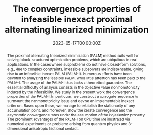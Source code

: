 ---
title: The convergence properties of infeasible inexact proximal alternating linearized minimization
authors:
- admin
- Xin Liu
date: "2023-05-17T00:00:00Z"
doi: "10.1007/s11425-022-2074-7"

# Schedule page publish date (NOT publication's date).
#publishDate: "2017-01-01T00:00:00Z"

# Publication type.
# Legend: 0 = Uncategorized; 1 = Conference paper; 2 = Journal article;
# 3 = Preprint / Working Paper; 4 = Report; 5 = Book; 6 = Book section;
# 7 = Thesis; 8 = Patent
publication_types: ["2"]

# Publication name and optional abbreviated publication name.
publication: "*Science China Mathematics*, in press"
publication_short: ""

abstract: The proximal alternating linearized minimization (PALM) method suits well for solving block-structured optimization problems, which are ubiquitous in real applications. In the cases where subproblems do not have closed-form solutions, e.g., due to complex constraints, infeasible subsolvers are indispensable, giving rise to an infeasible inexact PALM (PALM-I). Numerous efforts have been devoted to analyzing the feasible PALM, while little attention has been paid to the PALM-I. The usage of the PALM-I thus lacks a theoretical guarantee. The essential difficulty of analysis consists in the objective value nonmonotonicity induced by the infeasibility. We study in the present work the convergence properties of the PALM-I. In particular, we construct a surrogate sequence to surmount the nonmonotonicity issue and devise an implementable inexact criterion. Based upon these, we manage to establish the stationarity of any accumulation point, and moreover, show the iterate convergence and the asymptotic convergence rates under the assumption of the Łojasiewicz property. The prominent advantages of the PALM-I on CPU time are illustrated via numerical experiments on problems arising from quantum physics and 3-dimensional anisotropic frictional contact.

# Summary. An optional shortened abstract.
#summary: Lorem ipsum dolor sit amet, consectetur adipiscing elit. Duis posuere tellus ac convallis placerat. Proin tincidunt magna sed ex sollicitudin condimentum.

tags:
- Source Themes
featured: false

links:
- name: "Preprint"
  url: "https://arxiv.org/pdf/2204.06182.pdf"
url_pdf: ''
url_code: ''
url_dataset: ''
url_poster: ''
url_project: ''
url_slides: 'uploads/PALM-I-2023-Aug11.pdf'
url_source: ''
url_video: ''

# Featured image
# To use, add an image named `featured.jpg/png` to your page's folder. 
#image:
#  caption: ''
#  focal_point: ""
#  preview_only: false

# Associated Projects (optional).
#   Associate this publication with one or more of your projects.
#   Simply enter your project's folder or file name without extension.
#   E.g. `internal-project` references `content/project/internal-project/index.md`.
#   Otherwise, set `projects: []`.
projects: []

# Slides (optional).
#   Associate this publication with Markdown slides.
#   Simply enter your slide deck's filename without extension.
#   E.g. `slides: "example"` references `content/slides/example/index.md`.
#   Otherwise, set `slides: ""`.
slides: ''
---